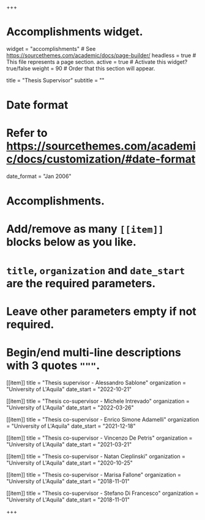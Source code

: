 +++
# Accomplishments widget.
widget = "accomplishments"  # See https://sourcethemes.com/academic/docs/page-builder/
headless = true  # This file represents a page section.
active = true  # Activate this widget? true/false
weight = 90  # Order that this section will appear.

title = "Thesis Supervisor"
subtitle = ""

# Date format
#   Refer to https://sourcethemes.com/academic/docs/customization/#date-format
date_format = "Jan 2006"

# Accomplishments.
#   Add/remove as many `[[item]]` blocks below as you like.
#   `title`, `organization` and `date_start` are the required parameters.
#   Leave other parameters empty if not required.
#   Begin/end multi-line descriptions with 3 quotes `"""`.

[[item]]
  title = "Thesis supervisor - Alessandro Sablone"
  organization = "University of L'Aquila"
  date_start = "2022-10-21"

[[item]]
  title = "Thesis co-supervisor - Michele Intrevado"
  organization = "University of L'Aquila"
  date_start = "2022-03-26"

[[item]]
  title = "Thesis co-supervisor - Enrico Simone Adamelli"
  organization = "University of L'Aquila"
  date_start = "2021-12-18"

[[item]]
  title = "Thesis co-supervisor - Vincenzo De Petris"
  organization = "University of L'Aquila"
  date_start = "2021-03-21"

[[item]]
  title = "Thesis co-supervisor - Natan Cieplinski"
  organization = "University of L'Aquila"
  date_start = "2020-10-25"

[[item]]
  title = "Thesis co-supervisor - Marisa Fallone"
  organization = "University of L'Aquila"
  date_start = "2018-11-01"

[[item]]
  title = "Thesis co-supervisor - Stefano Di Francesco"
  organization = "University of L'Aquila"
  date_start = "2018-11-01"

+++
